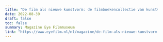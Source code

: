 ```yaml
---
title: "De film als nieuwe kunstvorm: de filmboekencollectie van kunstverzamelaar Pieter Sanders"
date: 2022-08-30
draft: false
toc: false
summary: Magazine Eye Filmmuseum
link: "https://www.eyefilm.nl/nl/magazine/de-film-als-nieuwe-kunstvorm-de-filmboekencollectie-van-kunstverzamelaar-pieter-sanders/776526"
---
```

